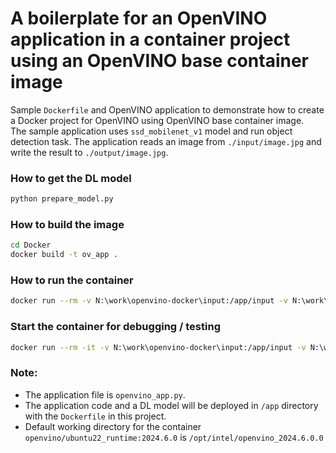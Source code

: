 # A boilerplate for an OpenVINO application in a container project using an OpenVINO base container image

Sample `Dockerfile` and OpenVINO application to demonstrate how to create a Docker project for OpenVINO using OpenVINO base container image.  
The sample application uses `ssd_mobilenet_v1` model and run object detection task. The application reads an image from `./input/image.jpg` and write the result to `./output/image.jpg`.

### How to get the DL model
```sh
python prepare_model.py
```

### How to build the image
```sh
cd Docker
docker build -t ov_app .
```

### How to run the container
```sh
docker run --rm -v N:\work\openvino-docker\input:/app/input -v N:\work\openvino-docker\output:/app/output ov_app

```

### Start the container for debugging / testing
```sh
docker run --rm -it -v N:\work\openvino-docker\input:/app/input -v N:\work\openvino-docker\output:/app/output ov_app /usr/bin/bash
```


### Note:
- The application file is `openvino_app.py`.
- The application code and a DL model will be deployed in `/app` directory with the `Dockerfile` in this project.
- Default working directory for the container `openvino/ubuntu22_runtime:2024.6.0` is `/opt/intel/openvino_2024.6.0.0`
